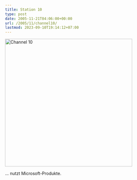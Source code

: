 ```yaml
---
title: Station 10
type: post
date: 2005-11-21T04:06:00+00:00
url: /2005/11/channel10/
lastmod: 2023-09-10T19:14:12+07:00
---
```

[<img width="420" src="//static.flickr.com/34/65425211_76b8733ba6.jpg" alt="Channel 10" />][1]

... nutzt Microsoft-Produkte.

 [1]: http://www.flickr.com/photos/schreibblogade/65425211/ "Channel 10"
